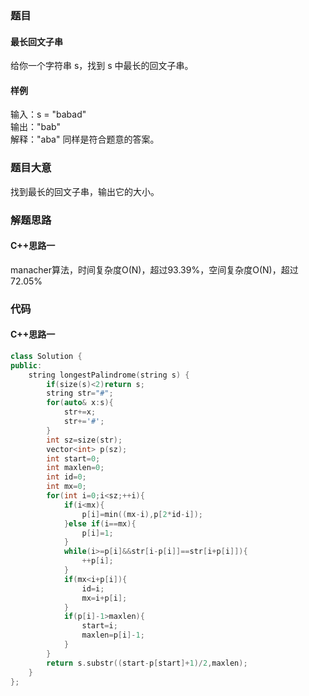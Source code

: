 ### 题目
#### 最长回文子串
给你一个字符串 s，找到 s 中最长的回文子串。
#### 样例
输入：s = "babad"  
输出："bab"  
解释："aba" 同样是符合题意的答案。
### 题目大意
找到最长的回文子串，输出它的大小。
### 解题思路
#### C++思路一
manacher算法，时间复杂度O(N)，超过93.39%，空间复杂度O(N)，超过72.05%
### 代码
#### C++思路一
```C++
class Solution {
public:
    string longestPalindrome(string s) {
        if(size(s)<2)return s;
        string str="#";
        for(auto& x:s){
            str+=x;
            str+='#';
        }
        int sz=size(str);
        vector<int> p(sz);
        int start=0;
        int maxlen=0;
        int id=0;
        int mx=0;
        for(int i=0;i<sz;++i){
            if(i<mx){
                p[i]=min((mx-i),p[2*id-i]);
            }else if(i==mx){
                p[i]=1;
            }
            while(i>=p[i]&&str[i-p[i]]==str[i+p[i]]){
                ++p[i];
            }
            if(mx<i+p[i]){
                id=i;
                mx=i+p[i];
            }
            if(p[i]-1>maxlen){
                start=i;
                maxlen=p[i]-1;
            }
        }
        return s.substr((start-p[start]+1)/2,maxlen);
    }
};
```
